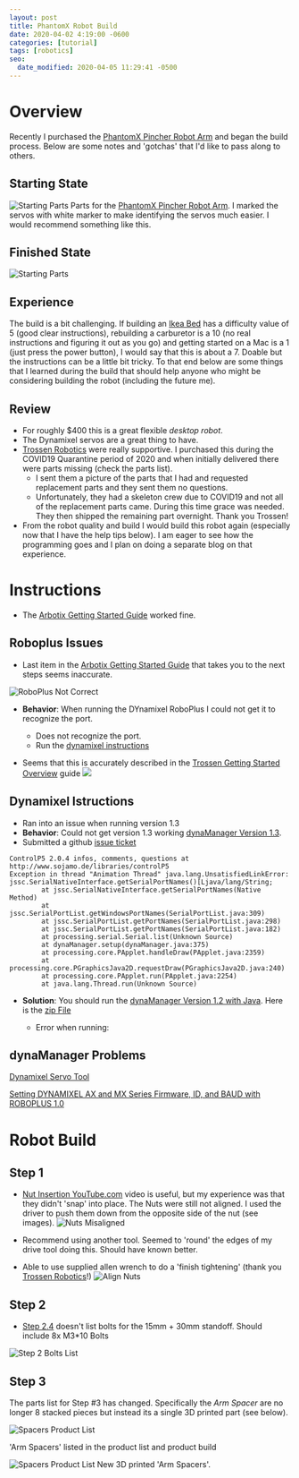 ```yaml
---
layout: post
title: PhantomX Robot Build
date: 2020-04-02 4:19:00 -0600
categories: [tutorial]
tags: [robotics]
seo:
  date_modified: 2020-04-05 11:29:41 -0500
---
```


# Overview

Recently I purchased the [PhantomX Pincher Robot Arm](https://www.trossenrobotics.com/p/PhantomX-Pincher-Robot-Arm.aspx) and began the build process. Below are some notes and 'gotchas' that I'd like to pass along to others.

## Starting State

![Starting Parts](/assets/img/post_images/PhantomX-Build/StartingParts.jpg)
Parts for the [PhantomX Pincher Robot Arm](https://www.trossenrobotics.com/p/PhantomX-Pincher-Robot-Arm.aspx). I marked the servos with white marker to make identifying the servos much easier. I would recommend something like this.

## Finished State

![Starting Parts](/assets/img/post_images/PhantomX-Build/FinishedPhanomXRobot.jpg)

## Experience

The build is a bit challenging. If building an [Ikea Bed](https://www.ikea.com/us/en/p/brimnes-bed-frame-with-storage-headboard-black-luroey-s79129608/) has a difficulty value of 5 (good clear instructions),  rebuilding a carburetor is a 10 (no real instructions and figuring it out as you go) and getting started on a Mac is a 1 (just press the power button), I would say that this is about a 7. Doable but the instructions can be a little bit tricky. To that end below are some things that I learned during the build that should help anyone who might be considering building the robot (including the future me).

## Review

* For roughly $400 this is a great flexible *desktop robot*. 
* The Dynamixel servos are a great thing to have. 
* [Trossen Robotics](https://www.trossenrobotics.com/) were really supportive. I purchased this during the COVID19 Quarantine period of 2020 and when initially delivered there were parts missing (check the parts list). 
  * I sent them a picture of the parts that I had and requested replacement parts and they sent them no questions.
  * Unfortunately, they had a skeleton crew due to COVID19 and not all of the replacement parts came. During this time grace was needed. They then shipped the remaining part overnight. Thank you Trossen!
* From the robot quality and build I would build this robot again (especially now that I have the help tips below). I am eager to see how the programming goes and I plan on doing a separate blog on that experience.


# Instructions

* The [Arbotix Getting Started Guide](https://learn.trossenrobotics.com/arbotix/7-arbotix-quick-start-guide) worked fine.

## Roboplus Issues

* Last item in the [Arbotix Getting Started Guide](https://learn.trossenrobotics.com/arbotix/7-arbotix-quick-start-guide) that takes you to the next steps seems inaccurate.

![RoboPlus Not Correct](/assets/img/post_images/PhantomX-Build/Dynamixel-Robopus-Not-Correct.jpg)

* **Behavior**: When running the DYnamixel RoboPlus I could not get it to recognize the port. 
    * Does not recognize the port.
    * Run the [dynamixel instructions](https://learn.trossenrobotics.com/index.php/getting-started-with-the-arbotix/1-using-the-tr-dynamixel-servo-tool#&panel1-1)

* Seems that this is accurately described in the  [Trossen Getting Started Overview](https://learn.trossenrobotics.com/) guide
![](/assets/img/post_images/PhantomX-Build/Dynamixel-ID-Guide.jpg)

## Dynamixel Istructions
* Ran into an issue when running version 1.3
* **Behavior**: Could not get version 1.3 working [dynaManager Version 1.3](https://github.com/Interbotix/dynaManager/releases/tag/1.3).
* Submitted a github [issue ticket](https://github.com/Interbotix/dynaManager/issues/2)

```
ControlP5 2.0.4 infos, comments, questions at http://www.sojamo.de/libraries/controlP5
Exception in thread "Animation Thread" java.lang.UnsatisfiedLinkError: jssc.SerialNativeInterface.getSerialPortNames()[Ljava/lang/String;
        at jssc.SerialNativeInterface.getSerialPortNames(Native Method)
        at jssc.SerialPortList.getWindowsPortNames(SerialPortList.java:309)
        at jssc.SerialPortList.getPortNames(SerialPortList.java:298)
        at jssc.SerialPortList.getPortNames(SerialPortList.java:182)
        at processing.serial.Serial.list(Unknown Source)
        at dynaManager.setup(dynaManager.java:375)
        at processing.core.PApplet.handleDraw(PApplet.java:2359)
        at processing.core.PGraphicsJava2D.requestDraw(PGraphicsJava2D.java:240)
        at processing.core.PApplet.run(PApplet.java:2254)
        at java.lang.Thread.run(Unknown Source)
```

* **Solution**: You should run the [dynaManager Version 1.2 with Java](https://github.com/Interbotix/dynaManager/releases/tag/1.2). Here is the [zip File](https://github.com/Interbotix/dynaManager/releases/download/1.2/dynaManager_windows_with_java.zip)


    
    * Error when running: 



## dynaManager Problems





[Dynamixel Servo Tool](https://learn.trossenrobotics.com/index.php/getting-started-with-the-arbotix/1-using-the-tr-dynamixel-servo-tool#&panel1-1)

[Setting DYNAMIXEL AX and MX Series Firmware, ID, and BAUD with ROBOPLUS 1.0](https://learn.trossenrobotics.com/projects/194-setting-dynamixel-ax-and-mx-series-firmware-id-and-baud-with-roboplus-1-0.html)

# Robot Build

## Step 1
* [Nut Insertion YouTube.com](https://youtu.be/o0JtXuj7HmA) video is useful, but my experience was that they didn't 'snap' into place. The Nuts were still not aligned. I used the driver to push them down from the opposite side of the nut (see images).
![Nuts Misaligned](/assets/img/post_images/PhantomX-Build/Misaligned-Nuts.jpg)


* Recommend using another tool. Seemed to 'round' the edges of my drive tool doing this. Should have known better. 
* Able to use supplied allen wrench to do a 'finish tightening' (thank you [Trossen Robotics](https://www.trossenrobotics.com)!)
![Align Nuts](/assets/img/post_images/PhantomX-Build/Align-Nuts.jpg)


## Step 2

* [Step 2.4](https://learn.trossenrobotics.com/16-interbotix/robot-arms/pincher-robot-arm/163-phantomx-pincher-robot-arm-assembly-guide.html) doesn't list bolts for the 15mm + 30mm standoff. Should include 8x M3*10 Bolts


![Step 2 Bolts List](/assets/img/post_images/PhantomX-Build/Step-2-Bolts-Incorrect.jpg)

## Step 3

The parts list for Step #3 has changed. Specifically the *Arm Spacer* are no longer 8 stacked pieces but instead its a single 3D printed part (see below).

![Spacers Product List](/assets/img/post_images/PhantomX-Build/SpacersProdList.jpg) 

'Arm Spacers' listed in the product list and product build

![Spacers Product List](/assets/img/post_images/PhantomX-Build/SpacersNew.jpg) 
New 3D printed 'Arm Spacers'.

